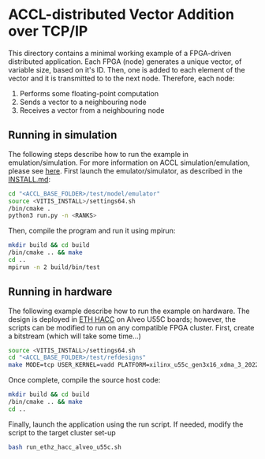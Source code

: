 # ACCL-distributed Vector Addition over TCP/IP

This directory contains a minimal working example of a FPGA-driven distributed application. Each FPGA (node) generates a unique vector, of variable size, based on it's ID. Then, one is added to each element of the vector and it is transmitted to to the next node. Therefore, each node:
1. Performs some floating-point computation
2. Sends a vector to a neighbouring node 
3. Receives a vector from a neighbouring node

## Running in simulation
The following steps describe how to run the example in emulation/simulation. For more information on ACCL simulation/emulation, please see [here]( https://ethz.ch/content/dam/ethz/special-interest/infk/inst-cp/inst-cp-dam/research/data-processing-on-modern-hardware/ACCL_Sim_FPGA23_Tutorial.pdf). First launch the emulator/simulator, as described in the [INSTALL.md](https://github.com/Xilinx/ACCL/blob/main/INSTALL.md):
```bash
cd "<ACCL_BASE_FOLDER>/test/model/emulator"
source <VITIS_INSTALL>/settings64.sh
/bin/cmake .
python3 run.py -n <RANKS>
```

Then, compile the program and run it using mpirun:
```bash
mkdir build && cd build
/bin/cmake .. && make
cd ..
mpirun -n 2 build/bin/test
```

## Running in hardware
The following example describe how to run the example on hardware. The design is deployed in [ETH HACC](https://systems.ethz.ch/research/data-processing-on-modern-hardware/hacc.html) on Alveo U55C boards; however, the scripts can be modified to run on any compatible FPGA cluster. First, create a bitstream (which will take some time...)
 ```bash
source <VITIS_INSTALL>/settings64.sh
cd "<ACCL_BASE_FOLDER>/test/refdesigns"
make MODE=tcp USER_KERNEL=vadd PLATFORM=xilinx_u55c_gen3x16_xdma_3_202210_1
```
Once complete, compile the source host code:
```bash
mkdir build && cd build
/bin/cmake .. && make
cd ..
```
Finally, launch the application using the run script. If needed, modify the script to the target cluster set-up
```bash
bash run_ethz_hacc_alveo_u55c.sh
```

